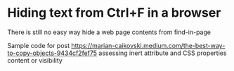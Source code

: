 # Hiding text from Ctrl+F in a browser
There is still no easy way hide a web page contents from find-in-page

Sample code for post https://marian-caikovski.medium.com/the-best-way-to-copy-objects-9434cf2fef75 assessing inert attribute and CSS properties content or visibility